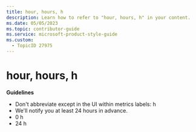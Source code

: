 ```yaml
---
title: hour, hours, h
description: Learn how to refer to "hour, hours, h" in your content.
ms.date: 05/05/2023
ms.topic: contributor-guide
ms.service: microsoft-product-style-guide
ms.custom:
  - TopicID 27975
---
```



# hour, hours, h

**Guidelines**

- Don't abbreviate except in the UI within metrics labels: h
- We'll notify you at least 24 hours in advance.
- 0 h
- 24 h

